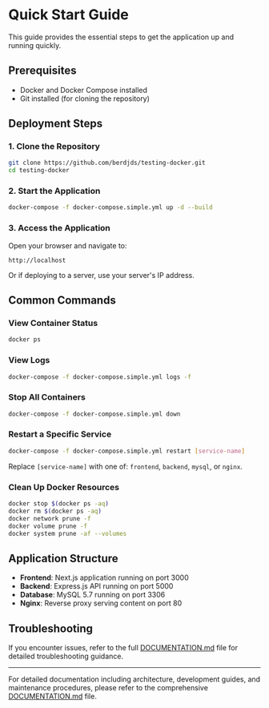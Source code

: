 # Quick Start Guide

This guide provides the essential steps to get the application up and running quickly.

## Prerequisites

- Docker and Docker Compose installed
- Git installed (for cloning the repository)

## Deployment Steps

### 1. Clone the Repository

```bash
git clone https://github.com/berdjds/testing-docker.git
cd testing-docker
```

### 2. Start the Application

```bash
docker-compose -f docker-compose.simple.yml up -d --build
```

### 3. Access the Application

Open your browser and navigate to:
```
http://localhost
```

Or if deploying to a server, use your server's IP address.

## Common Commands

### View Container Status

```bash
docker ps
```

### View Logs

```bash
docker-compose -f docker-compose.simple.yml logs -f
```

### Stop All Containers

```bash
docker-compose -f docker-compose.simple.yml down
```

### Restart a Specific Service

```bash
docker-compose -f docker-compose.simple.yml restart [service-name]
```
Replace `[service-name]` with one of: `frontend`, `backend`, `mysql`, or `nginx`.

### Clean Up Docker Resources

```bash
docker stop $(docker ps -aq)
docker rm $(docker ps -aq)
docker network prune -f
docker volume prune -f
docker system prune -af --volumes
```

## Application Structure

- **Frontend**: Next.js application running on port 3000
- **Backend**: Express.js API running on port 5000
- **Database**: MySQL 5.7 running on port 3306
- **Nginx**: Reverse proxy serving content on port 80

## Troubleshooting

If you encounter issues, refer to the full [DOCUMENTATION.md](./DOCUMENTATION.md) file for detailed troubleshooting guidance.

---

For detailed documentation including architecture, development guides, and maintenance procedures, please refer to the comprehensive [DOCUMENTATION.md](./DOCUMENTATION.md) file.
